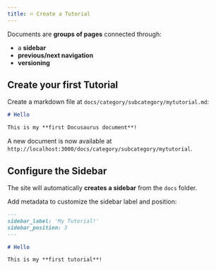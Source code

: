 ```yaml
---
title: 🔥 Create a Tutorial
---
```


Documents are **groups of pages** connected through:

- a **sidebar**
- **previous/next navigation**
- **versioning**

## Create your first Tutorial

Create a markdown file at `docs/category/subcategory/mytutorial.md`:

```md title="docs/category/subcategory/mytutorial.md"
# Hello

This is my **first Docusaurus document**!
```

A new document is now available at `http://localhost:3000/docs/category/subcategory/mytutorial`.

## Configure the Sidebar

The site will automatically **creates a sidebar** from the `docs` folder.

Add metadata to customize the sidebar label and position:

```md title="docs/my-tutorial.md" {1-4}
---
sidebar_label: 'My Tutorial!'
sidebar_position: 3
---

# Hello

This is my **first tutorial**!
```